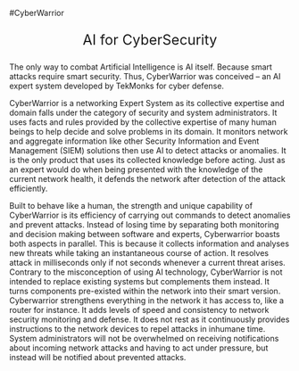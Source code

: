 #CyberWarrior
<p style="font-size:25px; text-align:center">AI for CyberSecurity</p>

The only way to combat Artificial Intelligence is AI itself. Because smart attacks require smart security. Thus, CyberWarrior was conceived – an AI expert system developed by TekMonks for cyber defense.

CyberWarrior is a networking Expert System as its collective expertise and domain falls under the category of security and system administrators. It uses facts and rules provided by the collective expertise of many human beings to help decide and solve problems in its domain. It monitors network and aggregate information like other Security Information and Event Management (SIEM) solutions then use AI to detect attacks or anomalies. It is the only product that uses its collected knowledge before acting. Just as an expert would do when being presented with the knowledge of the current network health, it defends the network after detection of the attack efficiently. 

Built to behave like a human, the strength and unique capability of CyberWarrior is its efficiency of carrying out commands to detect anomalies and prevent attacks. Instead of losing time by separating both monitoring and decision making between software and experts, Cyberwarrior boasts both aspects in parallel. This is because it collects information and analyses new threats while taking an instantaneous course of action. It resolves attack in milliseconds only if not seconds whenever a current threat arises. 
Contrary to the misconception of using AI technology, CyberWarrior is not intended to replace existing systems but complements them instead. It turns components pre-existed within the network into their smart version. 
Cyberwarrior strengthens everything in the network it has access to, like a router for instance. It adds levels of speed and consistency to network security monitoring and defense. It does not rest as it continuously provides instructions to the network devices to repel attacks in inhumane time. System administrators will not be overwhelmed on receiving notifications about incoming network attacks and having to act under pressure, but instead will be notified about prevented attacks.
